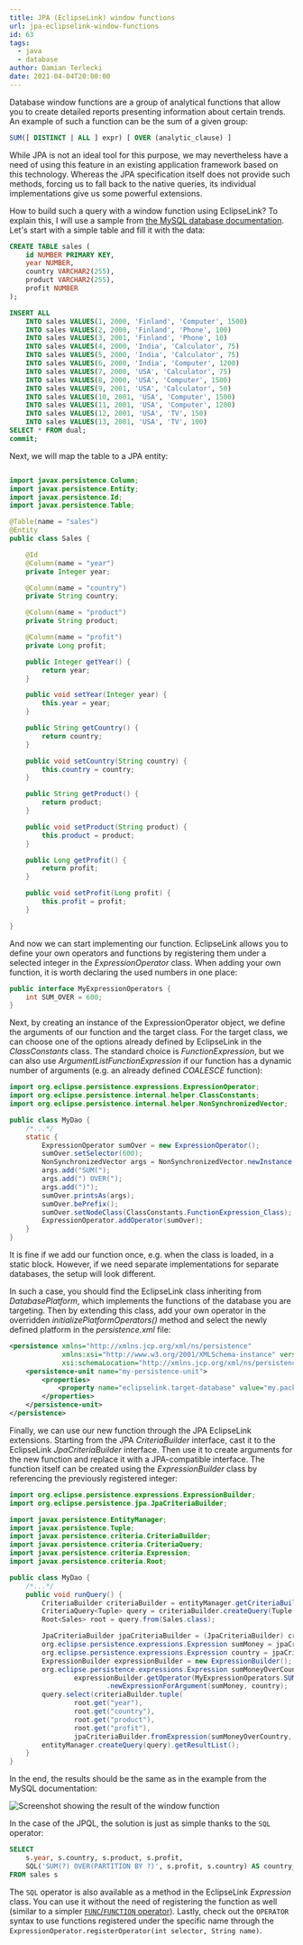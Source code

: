 ```yaml
---
title: JPA (EclipseLink) window functions
url: jpa-eclipselink-window-functions
id: 63
tags:
  - java
  - database
author: Damian Terlecki
date: 2021-04-04T20:00:00
---
```


Database window functions are a group of analytical functions that allow you to create detailed reports
presenting information about certain trends. An example of such a function can be the sum of a given group:
```sql
SUM([ DISTINCT | ALL ] expr) [ OVER (analytic_clause) ] 
```

While JPA is not an ideal tool for this purpose, we may nevertheless have a need of using
this feature in an existing application framework based on this technology.
Whereas the JPA specification itself does not provide such methods, forcing us to fall back to the native queries,
its individual implementations give us some powerful extensions.

How to build such a query with a window function using EclipseLink?
To explain this, I will use a sample from [the MySQL database documentation](https://docs.oracle.com/cd/E17952_01/mysql-8.0-en/window-functions-usage.html).
Let's start with a simple table and fill it with the data:

```sql
CREATE TABLE sales (
    id NUMBER PRIMARY KEY,
    year NUMBER,
    country VARCHAR2(255),
    product VARCHAR2(255),
    profit NUMBER
);

INSERT ALL
    INTO sales VALUES(1, 2000, 'Finland', 'Computer', 1500)
    INTO sales VALUES(2, 2000, 'Finland', 'Phone', 100)
    INTO sales VALUES(3, 2001, 'Finland', 'Phone', 10)
    INTO sales VALUES(4, 2000, 'India', 'Calculator', 75)
    INTO sales VALUES(5, 2000, 'India', 'Calculator', 75)
    INTO sales VALUES(6, 2000, 'India', 'Computer', 1200)
    INTO sales VALUES(7, 2000, 'USA', 'Calculator', 75)
    INTO sales VALUES(8, 2000, 'USA', 'Computer', 1500)
    INTO sales VALUES(9, 2001, 'USA', 'Calculator', 50)
    INTO sales VALUES(10, 2001, 'USA', 'Computer', 1500)
    INTO sales VALUES(11, 2001, 'USA', 'Computer', 1200)
    INTO sales VALUES(12, 2001, 'USA', 'TV', 150)
    INTO sales VALUES(13, 2001, 'USA', 'TV', 100)
SELECT * FROM dual;
commit;
```

Next, we will map the table to a JPA entity:

```java

import javax.persistence.Column;
import javax.persistence.Entity;
import javax.persistence.Id;
import javax.persistence.Table;

@Table(name = "sales")
@Entity
public class Sales {

    @Id
    @Column(name = "year")
    private Integer year;

    @Column(name = "country")
    private String country;

    @Column(name = "product")
    private String product;

    @Column(name = "profit")
    private Long profit;

    public Integer getYear() {
        return year;
    }

    public void setYear(Integer year) {
        this.year = year;
    }

    public String getCountry() {
        return country;
    }

    public void setCountry(String country) {
        this.country = country;
    }

    public String getProduct() {
        return product;
    }

    public void setProduct(String product) {
        this.product = product;
    }

    public Long getProfit() {
        return profit;
    }

    public void setProfit(Long profit) {
        this.profit = profit;
    }

}
```

And now we can start implementing our function.
EclipseLink allows you to define your own operators and functions by registering them under a selected integer in the *ExpressionOperator* class.
When adding your own function, it is worth declaring the used numbers in one place:

```java
public interface MyExpressionOperators {
    int SUM_OVER = 600;
}
```

Next, by creating an instance of the ExpressionOperator object, we define the arguments of our function and the target class.
For the target class, we can choose one of the options already defined by EclipseLink in the *ClassConstants* class.
The standard choice is *FunctionExpression*, but we can also use *ArgumentListFunctionExpression*
if our function has a dynamic number of arguments (e.g. an already defined *COALESCE* function):

```java
import org.eclipse.persistence.expressions.ExpressionOperator;
import org.eclipse.persistence.internal.helper.ClassConstants;
import org.eclipse.persistence.internal.helper.NonSynchronizedVector;

public class MyDao {
    /*...*/
    static {
        ExpressionOperator sumOver = new ExpressionOperator();
        sumOver.setSelector(600);
        NonSynchronizedVector args = NonSynchronizedVector.newInstance();
        args.add("SUM(");
        args.add(") OVER(");
        args.add(")");
        sumOver.printsAs(args);
        sumOver.bePrefix();
        sumOver.setNodeClass(ClassConstants.FunctionExpression_Class);
        ExpressionOperator.addOperator(sumOver);
    }
}
```

It is fine if we add our function once, e.g. when the class is loaded, in a static block.
However, if we need separate implementations for separate databases, the setup will look different.

In such a case, you should find the EclipseLink class inheriting from *DatabasePlatform*,
which implements the functions of the database you are targeting. Then by extending this class,
add your own operator in the overridden *initializePlatformOperators()*
method and select the newly defined platform in the *persistence.xml* file:

```xml
<persistence xmlns="http://xmlns.jcp.org/xml/ns/persistence"
             xmlns:xsi="http://www.w3.org/2001/XMLSchema-instance" version="2.2"
             xsi:schemaLocation="http://xmlns.jcp.org/xml/ns/persistence http://xmlns.jcp.org/xml/ns/persistence/persistence_2_2.xsd">
    <persistence-unit name="my-persistence-unit">
        <properties>
            <property name="eclipselink.target-database" value="my.package.Class"/>
        </properties>
    </persistence-unit>
</persistence>
```

Finally, we can use our new function through the JPA EclipseLink extensions.
Starting from the JPA *CriteriaBuilder* interface, cast it to the EclipseLink *JpaCriteriaBuilder* interface.
Then use it to create arguments for the new function and replace it with a JPA-compatible interface.
The function itself can be created using the *ExpressionBuilder* class by referencing the previously registered integer:

```java
import org.eclipse.persistence.expressions.ExpressionBuilder;
import org.eclipse.persistence.jpa.JpaCriteriaBuilder;

import javax.persistence.EntityManager;
import javax.persistence.Tuple;
import javax.persistence.criteria.CriteriaBuilder;
import javax.persistence.criteria.CriteriaQuery;
import javax.persistence.criteria.Expression;
import javax.persistence.criteria.Root;

public class MyDao {
    /*...*/
    public void runQuery() {
        CriteriaBuilder criteriaBuilder = entityManager.getCriteriaBuilder();
        CriteriaQuery<Tuple> query = criteriaBuilder.createQuery(Tuple.class);
        Root<Sales> root = query.from(Sales.class);

        JpaCriteriaBuilder jpaCriteriaBuilder = (JpaCriteriaBuilder) criteriaBuilder;
        org.eclipse.persistence.expressions.Expression sumMoney = jpaCriteriaBuilder.toExpression(root.get("profit"));
        org.eclipse.persistence.expressions.Expression country = jpaCriteriaBuilder.toExpression(root.get("country"));
        ExpressionBuilder expressionBuilder = new ExpressionBuilder();
        org.eclipse.persistence.expressions.Expression sumMoneyOverCountry =
                expressionBuilder.getOperator(MyExpressionOperators.SUM_OVER)
                        .newExpressionForArgument(sumMoney, country);
        query.select(criteriaBuilder.tuple(
                root.get("year"),
                root.get("country"),
                root.get("product"),
                root.get("profit"),
                jpaCriteriaBuilder.fromExpression(sumMoneyOverCountry, Long.class)));
        entityManager.createQuery(query).getResultList();
    }
}
```

In the end, the results should be the same as in the example from the MySQL documentation:

<img src="/img/hq/jpa-window-functions.png" alt="Screenshot showing the result of the window function" title="EclipseLink – the result of a window function">

In the case of the JPQL, the solution is just as simple thanks to the `SQL` operator:
```sql
SELECT
    s.year, s.country, s.product, s.profit,
    SQL('SUM(?) OVER(PARTITION BY ?)', s.profit, s.country) AS country_profit
FROM sales s
```

The `SQL` operator is also available as a method in the EclipseLink *Expression* class. You can use it without the need of registering
the function as well (similar to a simpler [`FUNC`/`FUNCTION` operator](https://www.eclipse.org/eclipselink/documentation/3.0/jpa/extensions/jpql.htm#CIHCCHIC)).
Lastly, check out the `OPERATOR` syntax to use functions registered under the specific name through the `ExpressionOperator.registerOperator(int selector, String name)`.
